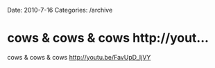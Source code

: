 Date: 2010-7-16
Categories: /archive

# cows & cows & cows http://yout...

cows &amp; cows &amp; cows <a href="http://youtu.be/FavUpD_IjVY" rel="nofollow">http://youtu.be/FavUpD_IjVY</a>
